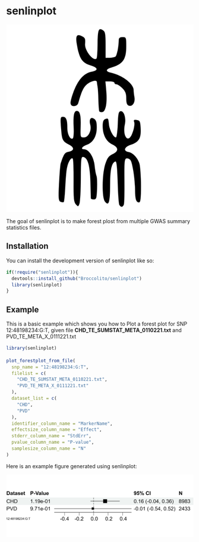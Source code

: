 
# senlinplot

<!-- badges: start -->

![Badge](logo.svg)

<!-- badges: end -->

The goal of senlinplot is to make forest plost from multiple GWAS summary statistics files.

## Installation

You can install the development version of senlinplot like so:

``` r
if(!require("senlinplot")){
  devtools::install_github("Broccolito/senlinplot")
  library(senlinplot)
}
```

## Example

This is a basic example which shows you how to Plot a forest plot for SNP 12:48198234:G:T, given file **CHD_TE_SUMSTAT_META_0110221.txt** and PVD_TE_META_X_0111221.txt

``` r
library(senlinplot)

plot_forestplot_from_file(
  snp_name = "12:48198234:G:T",
  filelist = c(
    "CHD_TE_SUMSTAT_META_0110221.txt",
    "PVD_TE_META_X_0111221.txt"
  ),
  dataset_list = c(
    "CHD",
    "PVD"
  ),
  identifier_column_name = "MarkerName",
  effectsize_column_name = "Effect",
  stderr_column_name = "StdErr",
  pvalue_column_name = "P-value",
  samplesize_column_name = "N"
)
```

Here is an example figure generated using senlinplot:

![Example file](example.png)

